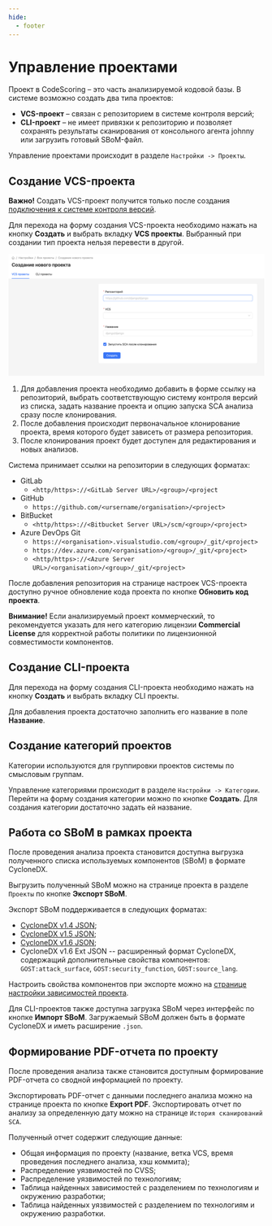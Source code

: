 ```yaml
---
hide:
  - footer
---
```


# Управление проектами

Проект в CodeScoring – это часть анализируемой кодовой базы. В системе возможно создать два типа проектов:

- **VCS-проект** – связан с репозиторием в системе контроля версий;
- **CLI-проект** – не имеет привязки к репозиторию и позволяет сохранять результаты сканирования от консольного агента johnny или загрузить готовый SBoM-файл.

Управление проектами происходит в разделе `Настройки -> Проекты`.

## Создание VCS-проекта

**Важно!** Создать VCS-проект получится только после создания [подключения к системе контроля версий](/on-premise/how-to/vcs-git).

Для перехода на форму создания VCS-проекта необходимо нажать на кнопку **Создать** и выбрать вкладку **VCS проекты**. Выбранный при создании тип проекта нельзя перевести в другой.

![VCS Project](/assets/img/vcs-project.png)

1. Для добавления проекта необходимо добавить в форме ссылку на репозиторий, выбрать соответствующую систему контроля версий из списка, задать название проекта и опцию запуска SCA анализа сразу после клонирования.
2. После добавления происходит первоначальное клонирование проекта, время которого будет зависеть от размера репозитория.
3. После клонирования проект будет доступен для редактирования и новых анализов.

Система принимает ссылки на репозитории в следующих форматах:

- GitLab
    + `<http/https>://<GitLab Server URL>/<group>/<project`
- GitHub
    + `https://github.com/<ursername/organisation>/<project>`
- BitBucket
    + `<http/https>://<Bitbucket Server URL>/scm/<group>/<project>`
- Azure DevOps Git
    + `https://<organisation>.visualstudio.com/<group>/_git/<project>`
    + `https://dev.azure.com/<organisation>/<group>/_git/<project>`
    + `<http/https>://<Azure Server URL>/<organisation>/<group>/_git/<project>`

После добавления репозитория на странице настроек VCS-проекта доступно ручное обновление кода проекта по кнопке **Обновить код проекта**.

**Внимание!** Если анализируемый проект коммерческий, то рекомендуется указать для него категорию лицензии **Commercial License** для корректной работы политики по лицензионной совместимости компонентов. 

## Создание CLI-проекта

Для перехода на форму создания CLI-проекта необходимо нажать на кнопку **Создать** и выбрать вкладку CLI проекты.

Для добавления проекта достаточно заполнить его название в поле **Название**.

## Создание категорий проектов

Категории используются для группировки проектов системы по смысловым группам.

Управление категориями происходит в разделе `Настройки -> Категории`. Перейти на форму создания категории можно по кнопке **Создать**. Для создания категории достаточно задать ей название.

## Работа со SBoM в рамках проекта

После проведения анализа проекта становится доступна выгрузка полученного списка используемых компонентов (SBoM) в формате CycloneDX.

Выгрузить полученный SBoM можно на странице проекта в разделе `Проекты` по кнопке **Экспорт SBoM**.

Экспорт SBoM поддерживается в следующих форматах:

- [CycloneDX v1.4 JSON](https://cyclonedx.org/docs/1.4/json/);
- [CycloneDX v1.5 JSON](https://cyclonedx.org/docs/1.5/json/);
- [CycloneDX v1.6 JSON](https://cyclonedx.org/docs/1.6/json/);
- CycloneDX v1.6 Ext JSON -- расширенный формат CycloneDX, содержащий дополнительные свойства компонентов: `GOST:attack_surface`, `GOST:security_function`, `GOST:source_lang`.

Настроить свойства компонентов при экспорте можно на [странице настройки зависимостей проекта](/on-premise/how-to/export-results/#bom-settings).

Для CLI-проектов также доступна загрузка SBoM через интерфейс по кнопке **Импорт SBoM**. Загружаемый SBoM должен быть в формате CycloneDX и иметь расширение `.json`.

## Формирование PDF-отчета по проекту

После проведения анализа также становится доступным формирование PDF-отчета со сводной информацией по проекту.

Экспортировать PDF-отчет с данными последнего анализа можно на странице проекта по кнопке **Export PDF**. Экспортировать отчет по анализу за определенную дату можно на странице `История сканирований SCA`.

Полученный отчет содержит следующие данные:

- Общая информация по проекту (название, ветка VCS, время проведения последнего анализа, хэш коммита);
- Распределение уязвимостей по CVSS;
- Распределение уязвимостей по технологиям;
- Таблица найденных зависимостей с разделением по технологиям и окружению разработки;
- Таблица найденных уязвимостей с разделением по технологиям и окружению разработки.

